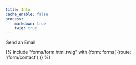```yaml
---
title: Info
cache_enable: false
process:
    markdown: true
    twig: true
---
```


<legend>Send an Email</legend>

{% include "forms/form.html.twig" with {form: forms( {route: '/form/contact'} )} %}